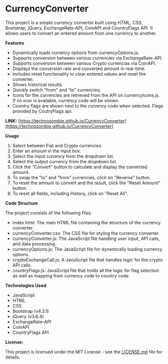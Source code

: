 # CurrencyConverter
This project is a simple currency converter built using HTML, CSS, Bootstrap, jQuery, ExchangeRate-API, CoinAPI and CountryFlags API. It allows users to convert an entered amount from one currency to another.

**Features**
- Dynamically loads currency options from currencyOptions.js.
- Supports conversion between various currencies via ExchangeRate-API.
- Supports conversion between various Crypto currencias via CoinAPI.
- Displays the conversion rate and converted amount in real-time.
- Includes reset functionality to clear entered values and reset the converter.
- Shows historical results.
- Quickly switch "from" and "to" currencies;
- Icons for the currencies are retrieved from the API on currencyIcons.js. If no icon is available, currency code will be shown.
- Country flags are shown next to the currency code when selected. Flags provided by CoutryFlags api.

**LINK:** [https://technozombie.github.io/CurrencyConverter](https://technozombie.github.io/CurrencyConverter)

**Usage**
1. Select between Fiat and Crypto currencies.
2. Enter an amount in the input box.  
3. Select the input currency from the dropdown list.
4. Select the output currency from the dropdown list.
5. Click the "Convert" button to calculate and display the converted amount.
6. To swap the "to" and "from" currencies, click on "Reverse" button.
7. To reset the amount to convert and the result, click the "Reset Amount" button.
8. To reset all fields, including History, click on "Reset All".

**Code Structure**

The project consists of the following files:

- index.html: The main HTML file containing the structure of the currency converter.
- currencyConverter.css: The CSS file for styling the currency converter.
- currencyConverter.js: The JavaScript file handling user input, API calls, and data processing.
- currencyOptions.js: The JavaScript file for dynamically loading currency options.
- cryptoExchangeCall.js: A JavaScript file that handles logic for the crypto API calls.
- countryFlags.js: JavaScript file that holds all the logic for flag selection as well as mapping from currency code to country code.

**Technologies Used**
- JavaScript
- HTML
- CSS
- Bootstrap (v4.3.1)
- jQuery (v3.6.4)
- ExchangeRate-API
- CoinAPI
- CountryFlags API

**License:**

This project is licensed under the MIT License - see the [LICENSE.md](LICENSE.md) file for details.
